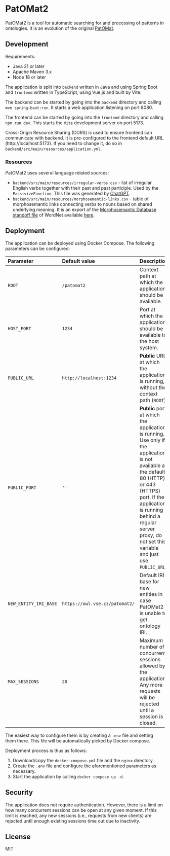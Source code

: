 # PatOMat2

PatOMat2 is a tool for automatic searching for and processing of patterns in ontologies. It is an evolution of the
original [PatOMat](https://patomat.vse.cz/).

## Development

Requirements:

-   Java 21 or later
-   Apache Maven 3.x
-   Node 18 or later

The application is split into `backend` written in Java and using Spring Boot and `frontend` written in TypeScript,
using Vue.js and built by Vite.

The backend can be started by going into the `backend` directory and calling `mvn spring-boot:run`. It starts a web
application
listening on port 8080.

The frontend can be started by going into the `frontend` directory and calling `npm run dev`. This starts the `Vite`
development
server on port 5173.

Cross-Origin Resource Sharing (CORS) is used to ensure frontend can communicate with backend. It is pre-configured to
the
frontend default URL (http://localhost:5173). If you need to change it, do so
in `backend/src/main/resources/application.yml`.

### Resources

PatOMat2 uses several language related sources:

-   `backend/src/main/resources/irregular-verbs.csv` - list of irregular English verbs together with their past and past
    participle. Used by the `PassivizeFunction`. This file was generated by [ChatGPT](https://chatgpt.com/).
-   `backend/src/main/resources/morphosemantic-links.csv` - table of morphosemantic links connecting verbs to nouns based
    on shared underlying meaning. It is an export of
    the [Morphosemantic Database standoff file](https://wordnet.princeton.edu/download/standoff-files) of WordNet
    available [here](https://wordnetcode.princeton.edu/standoff-files/morphosemantic-links.xls).

## Deployment

The application can be deployed using Docker Compose. The following parameters can be configured:

| Parameter             | Default value                  | Description                                                                                                                                                                                                                                                      |
| :-------------------- | :----------------------------- | :--------------------------------------------------------------------------------------------------------------------------------------------------------------------------------------------------------------------------------------------------------------- |
| `ROOT`                | `/patomat2`                    | Context path at which the application should be available.                                                                                                                                                                                                       |
| `HOST_PORT`           | `1234`                         | Port at which the application should be available to the host system.                                                                                                                                                                                            |
| `PUBLIC_URL`          | `http://localhost:1234`        | **Public** URL at which the application is running, without the context path (`ROOT`).                                                                                                                                                                           |
| `PUBLIC_PORT`         | `''`                           | **Public** port at which the application is running. Use only if the application is not available at the default 80 (HTTP) or 443 (HTTPS) port. If the application is running behind a regular server proxy, do not set this variable and just use `PUBLIC_URL`. |
| `NEW_ENTITY_IRI_BASE` | `https://owl.vse.cz/patomat2/` | Default IRI base for new entities in case PatOMat2 is unable to get ontology IRI.                                                                                                                                                                                |
| `MAX_SESSIONS`        | `20`                           | Maximum number of concurrent sessions allowed by the application. Any more requests will be rejected until a session is closed.                                                                                                                                  |

The easiest way to configure them is by creating a `.env` file and setting them there. This file will be automatically
picked by Docker compose.

Deployment process is thus as follows:

1. Download/copy the `docker-compose.yml` file and the `nginx` directory.
2. Create the `.env` file and configure the aforementioned parameters as necessary.
3. Start the application by calling `docker compose up -d`.

## Security

The application does not require authentication. However, there is a limit on how many concurrent sessions can be open
at
any given moment. If this limit is reached, any new sessions (i.e., requests from new clients) are rejected until enough
existing sessions time out due to inactivity.

## License

MIT
